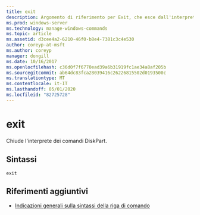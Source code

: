```yaml
---
title: exit
description: Argomento di riferimento per Exit, che esce dall'interprete dei comandi DiskPart.
ms.prod: windows-server
ms.technology: manage-windows-commands
ms.topic: article
ms.assetid: d3cee4a2-6210-46f0-b8e4-7381c3c4e530
author: coreyp-at-msft
ms.author: coreyp
manager: dongill
ms.date: 10/16/2017
ms.openlocfilehash: c36d0f7f6770ead39a6b31919fc1ae34a8af205b
ms.sourcegitcommit: ab64dc83fca28039416c26226815502d0193500c
ms.translationtype: MT
ms.contentlocale: it-IT
ms.lasthandoff: 05/01/2020
ms.locfileid: "82725728"
---
```

# <a name="exit"></a>exit

Chiude l'interprete dei comandi DiskPart.

## <a name="syntax"></a>Sintassi

```
exit
```

## <a name="additional-references"></a>Riferimenti aggiuntivi

- [Indicazioni generali sulla sintassi della riga di comando](command-line-syntax-key.md)


